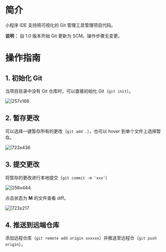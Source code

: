 # 简介

小程序 IDE 支持用可视化的 Git 管理工具管理项目代码。

**说明：** 自 1.0 版本开始 Git 更新为 SCM。操作步骤无变更。

# 操作指南

## 1. 初始化 Git

当项目目录中没有 Git 仓库时，可以直接初始化 Git（`git init`）。

![|257x166](https://mdn.alipayobjects.com/afts/img/A*n-hGQrXffisAAAAAAAAAAABkAa8wAA/1024w_1024h_1l.png?bz=openpt_doc&t=I62OJGPrrp3yj2YG-tUhWgAAAABkMK8AAAAA#align=left&display=inline&height=166&margin=%5Bobject%20Object%5D&originHeight=166&originWidth=257&status=done&style=none&width=257)

## 2. 暂存更改

可以选择一键暂存所有的更改（`git add .`），也可以 hover 到单个文件上选择暂存。

![|723x436](https://mdn.alipayobjects.com/afts/img/A*mGdLSrUSLcQAAAAAAAAAAABkAa8wAA/1024w_1024h_1l.png?bz=openpt_doc&t=TZaG-O6SrghSxMCindIZZAAAAABkMK8AAAAA#align=left&display=inline&height=448&margin=%5Bobject%20Object%5D&originHeight=448&originWidth=743&status=done&style=none&width=743)

## 3. 提交更改

将暂存的更改进行本地提交（`git commit -m 'xxx'`）

![|256x444](https://mdn.alipayobjects.com/afts/img/A*XSbOTobzE6oAAAAAAAAAAABkAa8wAA/1024w_1024h_1l.png?bz=openpt_doc&t=1UE9pjPjLVsZZRWyzE2s1QAAAABkMK8AAAAA#align=left&display=inline&height=444&margin=%5Bobject%20Object%5D&originHeight=444&originWidth=256&status=done&style=none&width=256)

点击状态为 **M** 的文件查看 diff。

![|723x217](https://mdn.alipayobjects.com/afts/img/A*VuOfTIdbZTYAAAAAAAAAAABkAa8wAA/1024w_1024h_1l.png?bz=openpt_doc&t=j8WXY5peVav6KjeolXgOogAAAABkMK8AAAAA#align=left&display=inline&height=308&margin=%5Bobject%20Object%5D&originHeight=308&originWidth=1024&status=done&style=none&width=1024)

## 4. 推送到远端仓库

添加远程仓库（`git remote add origin xxxxxx`）并推送至远程仓（`git push origin`）。

<!-- ![|434x861](https://mdn.alipayobjects.com/afts/img/A*o6m7RpN7rdgAAAAAAAAAAABkAa8wAA/1024w_1024h_1l.png?bz=openpt_doc&t=FZmkxAPN8RvBkmNLTdKySwAAAABkMK8AAAAA#align=left&display=inline&height=861&margin=%5Bobject%20Object%5D&originHeight=861&originWidth=434&status=done&style=none&width=434) -->
